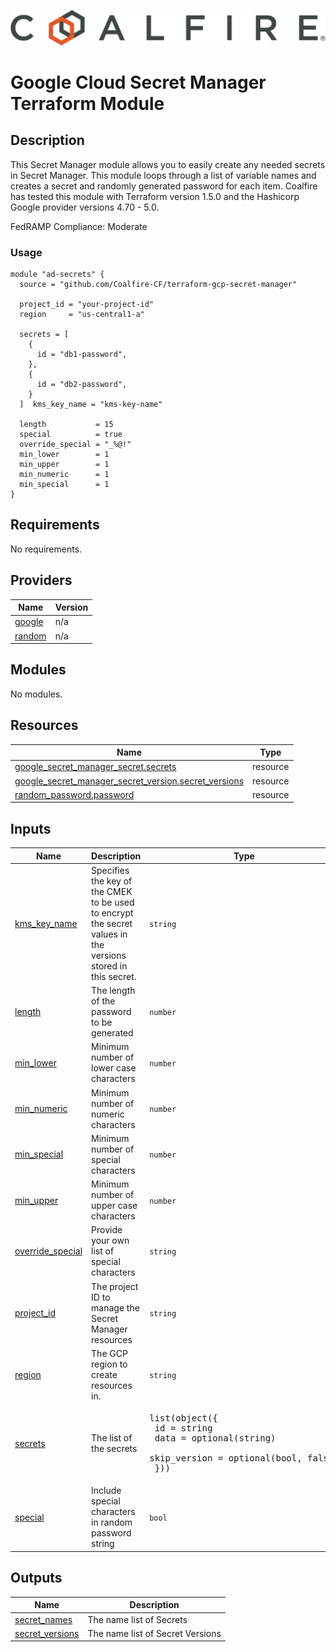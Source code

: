 ![Coalfire](coalfire_logo.png)

# Google Cloud Secret Manager Terraform Module

## Description

This Secret Manager module allows you to easily create any needed secrets in Secret Manager. This module loops through a list of variable names and creates a secret and randomly generated password for each item. Coalfire has tested this module with Terraform version 1.5.0 and the Hashicorp Google provider versions 4.70 - 5.0.

FedRAMP Compliance: Moderate

### Usage

```
module "ad-secrets" {
  source = "github.com/Coalfire-CF/terraform-gcp-secret-manager"

  project_id = "your-project-id"
  region     = "us-central1-a"

  secrets = [
    {
      id = "db1-password",
    },
    {
      id = "db2-password",
    }
  ]  kms_key_name = "kms-key-name"

  length           = 15
  special          = true
  override_special = "_%@!"
  min_lower        = 1
  min_upper        = 1
  min_numeric      = 1
  min_special      = 1
}
```

<!-- BEGIN_TF_DOCS -->
## Requirements

No requirements.

## Providers

| Name | Version |
|------|---------|
| <a name="provider_google"></a> [google](#provider\_google) | n/a |
| <a name="provider_random"></a> [random](#provider\_random) | n/a |

## Modules

No modules.

## Resources

| Name | Type |
|------|------|
| [google_secret_manager_secret.secrets](https://registry.terraform.io/providers/hashicorp/google/latest/docs/resources/secret_manager_secret) | resource |
| [google_secret_manager_secret_version.secret_versions](https://registry.terraform.io/providers/hashicorp/google/latest/docs/resources/secret_manager_secret_version) | resource |
| [random_password.password](https://registry.terraform.io/providers/hashicorp/random/latest/docs/resources/password) | resource |

## Inputs

| Name | Description | Type | Default | Required |
|------|-------------|------|---------|:--------:|
| <a name="input_kms_key_name"></a> [kms\_key\_name](#input\_kms\_key\_name) | Specifies the key of the CMEK to be used to encrypt the secret values in the versions stored in this secret. | `string` | n/a | yes |
| <a name="input_length"></a> [length](#input\_length) | The length of the password to be generated | `number` | `15` | no |
| <a name="input_min_lower"></a> [min\_lower](#input\_min\_lower) | Minimum number of lower case characters | `number` | `1` | no |
| <a name="input_min_numeric"></a> [min\_numeric](#input\_min\_numeric) | Minimum number of numeric characters | `number` | `1` | no |
| <a name="input_min_special"></a> [min\_special](#input\_min\_special) | Minimum number of special characters | `number` | `1` | no |
| <a name="input_min_upper"></a> [min\_upper](#input\_min\_upper) | Minimum number of upper case characters | `number` | `1` | no |
| <a name="input_override_special"></a> [override\_special](#input\_override\_special) | Provide your own list of special characters | `string` | `"_%@!"` | no |
| <a name="input_project_id"></a> [project\_id](#input\_project\_id) | The project ID to manage the Secret Manager resources | `string` | n/a | yes |
| <a name="input_region"></a> [region](#input\_region) | The GCP region to create resources in. | `string` | n/a | yes |
| <a name="input_secrets"></a> [secrets](#input\_secrets) | The list of the secrets | <pre>list(object({<br>    id           = string<br>    data         = optional(string)<br>    skip_version = optional(bool, false)<br>  }))</pre> | `[]` | no |
| <a name="input_special"></a> [special](#input\_special) | Include special characters in random password string | `bool` | `true` | no |

## Outputs

| Name | Description |
|------|-------------|
| <a name="output_secret_names"></a> [secret\_names](#output\_secret\_names) | The name list of Secrets |
| <a name="output_secret_versions"></a> [secret\_versions](#output\_secret\_versions) | The name list of Secret Versions |
<!-- END_TF_DOCS -->
